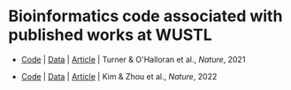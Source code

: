 # Bioinformatics code associated with published works at WUSTL

* [Code](./nature_2021) | [Data](https://doi.org/10.5281/zenodo.5042252) | [Article](https://doi.org/10.1038/s41586-021-03738-2) | Turner & O'Halloran et al., *Nature*, 2021

* [Code](./nature_2022) | [Data](https://doi.org/10.5281/zenodo.5895181) | [Article]() | Kim & Zhou et al., *Nature*, 2022

